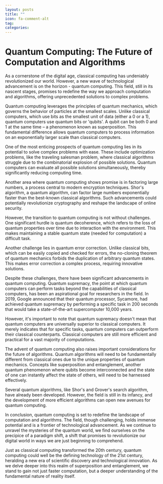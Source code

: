 ```yaml
---
layout: posts
title: ""
icon: fa-comment-alt
tag: 
categories: 
---
```


# Quantum Computing: The Future of Computation and Algorithms

As a cornerstone of the digital age, classical computing has undeniably revolutionized our world. However, a new wave of technological advancement is on the horizon - quantum computing. This field, still in its nascent stages, promises to redefine the way we approach computation and algorithms, offering unprecedented solutions to complex problems.

Quantum computing leverages the principles of quantum mechanics, which governs the behavior of particles at the smallest scales. Unlike classical computers, which use bits as the smallest unit of data (either a 0 or a 1), quantum computers use quantum bits or 'qubits'. A qubit can be both 0 and 1 at the same time – a phenomenon known as superposition. This fundamental difference allows quantum computers to process information on an exponentially larger scale than classical computers.

One of the most enticing prospects of quantum computing lies in its potential to solve complex problems with ease. These include optimization problems, like the traveling salesman problem, where classical algorithms struggle due to the combinatorial explosion of possible solutions. Quantum computers can evaluate all possible solutions simultaneously, thereby significantly reducing computing time. 

Another area where quantum computing shows promise is in factoring large numbers, a process central to modern encryption techniques. Shor's algorithm, a quantum algorithm, can factor large numbers exponentially faster than the best-known classical algorithms. Such advancements could potentially revolutionize cryptography and reshape the landscape of online security.

However, the transition to quantum computing is not without challenges. One significant hurdle is quantum decoherence, which refers to the loss of quantum properties over time due to interaction with the environment. This makes maintaining a stable quantum state (needed for computation) a difficult task. 

Another challenge lies in quantum error correction. Unlike classical bits, which can be easily copied and checked for errors, the no-cloning theorem of quantum mechanics forbids the duplication of arbitrary quantum states. This makes error correction a complex process, requiring innovative solutions.

Despite these challenges, there have been significant advancements in quantum computing. Quantum supremacy, the point at which quantum computers can perform tasks beyond the capabilities of classical computers, has been an aspirational goal for researchers in the field. In 2019, Google announced that their quantum processor, Sycamore, had achieved quantum supremacy by performing a specific task in 200 seconds that would take a state-of-the-art supercomputer 10,000 years. 

However, it's important to note that quantum supremacy doesn't mean that quantum computers are universally superior to classical computers. It merely indicates that for specific tasks, quantum computers can outperform their classical counterparts. Classical computers are still more efficient and practical for a vast majority of computations.

The advent of quantum computing also raises important considerations for the future of algorithms. Quantum algorithms will need to be fundamentally different from classical ones due to the unique properties of quantum mechanics. Concepts like superposition and entanglement, another quantum phenomenon where qubits become interconnected and the state of one can instantly affect the state of others, will need to be harnessed effectively. 

Several quantum algorithms, like Shor's and Grover's search algorithm, have already been developed. However, the field is still in its infancy, and the development of more efficient algorithms can open new avenues for quantum computing.

In conclusion, quantum computing is set to redefine the landscape of computation and algorithms. The field, though challenging, holds immense potential and is a frontier of technological advancement. As we continue to unravel the mysteries of the quantum world, we find ourselves on the precipice of a paradigm shift, a shift that promises to revolutionize our digital world in ways we are just beginning to comprehend. 

Just as classical computing transformed the 20th century, quantum computing could well be the defining technology of the 21st century, heralding a new era of scientific discovery and technological innovation. As we delve deeper into this realm of superposition and entanglement, we stand to gain not just faster computation, but a deeper understanding of the fundamental nature of reality itself.
